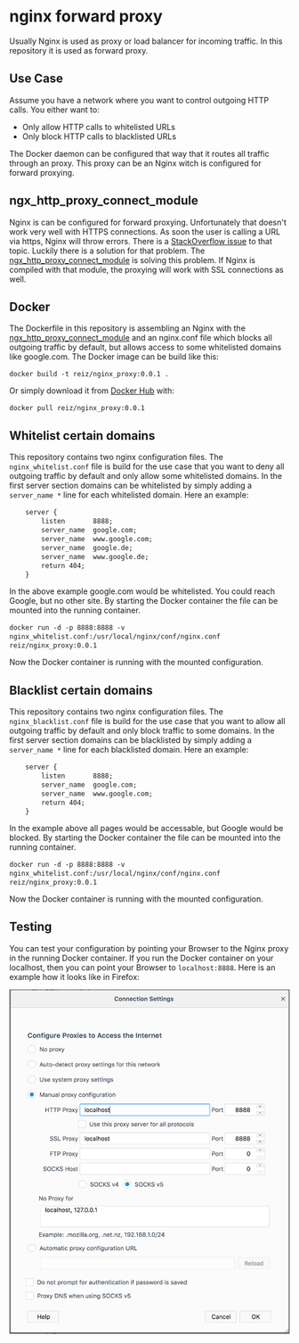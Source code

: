 # nginx forward proxy

Usually Nginx is used as proxy or load balancer for incoming traffic. 
In this repository it is used as forward proxy. 

## Use Case

Assume you have a network where you want to control outgoing HTTP calls. 
You either want to: 

 - Only allow HTTP calls to whitelisted URLs
 - Only block HTTP calls to blacklisted URLs

The Docker daemon can be configured that way that it routes all traffic 
through an proxy. This proxy can be an Nginx witch is configured for forward proxying. 

## ngx_http_proxy_connect_module

Nginx is can be configured for forward proxying. 
Unfortunately that doesn't work very well with HTTPS connections. 
As soon the user is calling a URL via https, Nginx will throw errors. 
There is a [StackOverflow issue](https://superuser.com/questions/604352/nginx-as-forward-proxy-for-https)
to that topic. Luckily there is a solution for that problem. 
The [ngx_http_proxy_connect_module](https://github.com/chobits/ngx_http_proxy_connect_module)
is solving this problem. If Nginx is compiled with that module, 
the proxying will work with SSL connections as well. 

## Docker

The Dockerfile in this repository is assembling an Nginx with the [ngx_http_proxy_connect_module](https://github.com/chobits/ngx_http_proxy_connect_module)
and an nginx.conf file which blocks all outgoing traffic by default, 
but allows access to some whitelisted domains like google.com.
The Docker image can be build like this: 

```
docker build -t reiz/nginx_proxy:0.0.1 . 
```

Or simply download it from [Docker Hub](https://hub.docker.com/r/reiz/nginx_proxy/) with: 

```
docker pull reiz/nginx_proxy:0.0.1
```

## Whitelist certain domains

This repository contains two nginx configuration files. 
The `nginx_whitelist.conf` file is build for the use case that you want to 
deny all outgoing traffic by default and only allow some whitelisted domains. 
In the first server section domains can be whitelisted by simply adding a 
`server_name *` line for each whitelisted domain. Here an example: 

```
    server {
        listen       8888;
        server_name  google.com;
        server_name  www.google.com;
        server_name  google.de;
        server_name  www.google.de;
        return 404;
    }
```

In the above example google.com would be whitelisted. You could reach Google, but no other site. 
By starting the Docker container the file can be mounted into the running container. 

```
docker run -d -p 8888:8888 -v nginx_whitelist.conf:/usr/local/nginx/conf/nginx.conf reiz/nginx_proxy:0.0.1 
```

Now the Docker container is running with the mounted configuration.

## Blacklist certain domains

This repository contains two nginx configuration files. 
The `nginx_blacklist.conf` file is build for the use case that you want to 
allow all outgoing traffic by default and only block traffic to some domains. 
In the first server section domains can be blacklisted by simply adding a 
`server_name *` line for each blacklisted domain. Here an example: 

```
    server {
        listen       8888;
        server_name  google.com;
        server_name  www.google.com;
        return 404;
    }
```

In the example above all pages would be accessable, but Google would be blocked.
By starting the Docker container the file can be mounted into the running container. 

```
docker run -d -p 8888:8888 -v nginx_whitelist.conf:/usr/local/nginx/conf/nginx.conf reiz/nginx_proxy:0.0.1 
```

Now the Docker container is running with the mounted configuration.

## Testing

You can test your configuration by pointing your Browser to the Nginx proxy in the running Docker container. 
If you run the Docker container on your localhost, then you can point your Browser to `localhost:8888`. 
Here is an example how it looks like in Firefox: 

![Firefox Proxy Settings](images/Firefox-Proxy-Settings.png)



